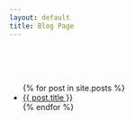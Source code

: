 ```yaml
---
layout: default
title: Blog Page
---
```


<br><br><br>

<ul>
  {% for post in site.posts %}
    <li><a href="{{ post.url }}">{{ post.title }}</a></li>
  {% endfor %}
</ul>
